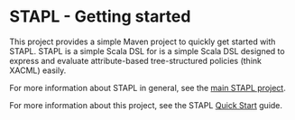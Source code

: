 STAPL - Getting started
=====================

This project provides a simple Maven project to quickly get started with STAPL. STAPL is a simple Scala DSL for is a simple Scala DSL designed to express and evaluate attribute-based tree-structured policies (think XACML) easily.

For more information about STAPL in general, see the [main STAPL project][1].

For more information about this project, see the STAPL [Quick Start][2] guide.

 [1]: https://github.com/maartendecat/stapl
 [2]: https://github.com/maartendecat/stapl#getting-started
